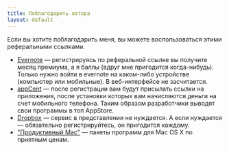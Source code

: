 ```yaml
---
title: Поблагодарить автора
layout: default
---
```


Если вы хотите поблагодарить меня, вы можете воспользоваться этими реферальными ссылками.

- [Evernote](https://www.evernote.com/referral/Registration.action?uid=38335547&sig=785d07d58338513b7e7813ca1d39fbc7) — регистрируясь по реферальной ссылке вы получите месяц премиума, а я баллы (вдруг мне пригодится когда-нибудь). Только нужно войти в evernote на каком-либо устройстве (компьютер или мобильные). В веб-интерфейсе не засчитается.
- [appCent](http://appinday.ru/refi4biz) — после регистрации вам будут присылать ссылки на приложения, после установки которых вам начисляются деньги на счет мобильного телефона. Таким образом разработчики выводят свои программы в топ AppStore.
- [Dropbox](https://db.tt/RBkbth7p) — сервис в представлении не нуждается. А если нуждается — обязательно регистрируйтесь, он пригодится каждому.
- ["Продуктивный Mac"](http://www.productivemacs.com/a/375473) — пакеты программ для Mac OS X по приятным ценам.
